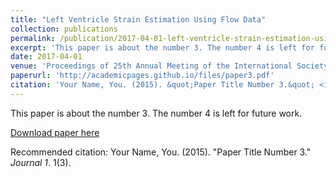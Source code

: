 ```yaml
---
title: "Left Ventricle Strain Estimation Using Flow Data"
collection: publications
permalink: /publication/2017-04-01-left-ventricle-strain-estimation-using-flow-data
excerpt: 'This paper is about the number 3. The number 4 is left for future work.'
date: 2017-04-01
venue: 'Proceedings of 25th Annual Meeting of the International Society for Magnetic Resonance in Medicine'
paperurl: 'http://academicpages.github.io/files/paper3.pdf'
citation: 'Your Name, You. (2015). &quot;Paper Title Number 3.&quot; <i>Journal 1</i>. 1(3).'
---
```

This paper is about the number 3. The number 4 is left for future work.

[Download paper here](http://academicpages.github.io/files/paper3.pdf)

Recommended citation: Your Name, You. (2015). "Paper Title Number 3." <i>Journal 1</i>. 1(3).
